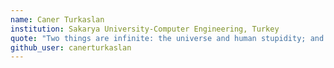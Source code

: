 ```yaml
---
name: Caner Turkaslan 
institution: Sakarya University-Computer Engineering, Turkey 
quote: "Two things are infinite: the universe and human stupidity; and I'm not sure about the universe."  
github_user: canerturkaslan
---
```

